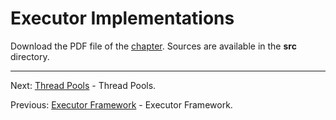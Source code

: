 # Executor Implementations

Download the PDF file of the [chapter](chapter_30.pdf). Sources are available in the <b>src</b> directory. 


<hr>

Next: [Thread Pools](chapter_31.md "Thread Pools") - Thread Pools.

Previous: [Executor Framework](chapter_29.md "Executor Framework") - Executor Framework.